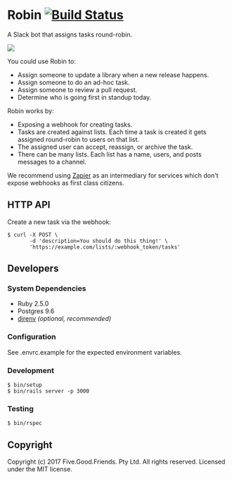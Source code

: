 # Robin [![Build Status](https://travis-ci.org/fivegoodfriends/robin.svg?branch=master)](https://travis-ci.org/fivegoodfriends/robin)

A Slack bot that assigns tasks round-robin.

![](https://cloud.githubusercontent.com/assets/19860/24195853/16c57b46-0f47-11e7-833a-d2167680a467.png)

You could use Robin to:

* Assign someone to update a library when a new release happens.
* Assign someone to do an ad-hoc task.
* Assign someone to review a pull request.
* Determine who is going first in standup today.

Robin works by:

* Exposing a webhook for creating tasks.
* Tasks are created against lists. Each time a task is created it gets assigned
  round-robin to users on that list.
* The assigned user can accept, reassign, or archive the task.
* There can be many lists. Each list has a name, users, and posts messages to a
  channel.

We recommend using [Zapier](https://zapier.com) as an intermediary for services
which don't expose webhooks as first class citizens.

## HTTP API

Create a new task via the webhook:

    $ curl -X POST \
           -d 'description=You should do this thing!' \
           'https://example.com/lists/:webhook_token/tasks'

## Developers

### System Dependencies

* Ruby 2.5.0
* Postgres 9.6
* [direnv](http://direnv.net/) _(optional, recommended)_

### Configuration

See .envrc.example for the expected environment variables.

### Development

    $ bin/setup
    $ bin/rails server -p 3000

### Testing

    $ bin/rspec

## Copyright

Copyright (c) 2017 Five.Good.Friends. Pty Ltd. All rights reserved. Licensed under the MIT license.
